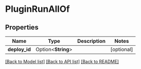 # PluginRunAllOf

## Properties

Name | Type | Description | Notes
------------ | ------------- | ------------- | -------------
**deploy_id** | Option<**String**> |  | [optional]

[[Back to Model list]](../README.md#documentation-for-models) [[Back to API list]](../README.md#documentation-for-api-endpoints) [[Back to README]](../README.md)


